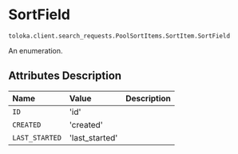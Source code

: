 # SortField
`toloka.client.search_requests.PoolSortItems.SortItem.SortField`

An enumeration.

## Attributes Description

| Name | Value | Description |
| :------| :-----------| :----------| 
`ID`|'id'|
`CREATED`|'created'|
`LAST_STARTED`|'last_started'|
